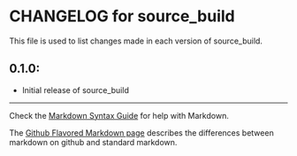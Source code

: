 # CHANGELOG for source_build

This file is used to list changes made in each version of source_build.

## 0.1.0:

* Initial release of source_build

- - -
Check the [Markdown Syntax Guide](http://daringfireball.net/projects/markdown/syntax) for help with Markdown.

The [Github Flavored Markdown page](http://github.github.com/github-flavored-markdown/) describes the differences between markdown on github and standard markdown.
